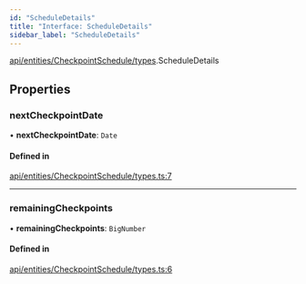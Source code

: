 ```yaml
---
id: "ScheduleDetails"
title: "Interface: ScheduleDetails"
sidebar_label: "ScheduleDetails"
---
```


[api/entities/CheckpointSchedule/types](../../../../../../modules/API/Entities/CheckpointSchedule/Types/Types.md).ScheduleDetails

## Properties

### nextCheckpointDate

• **nextCheckpointDate**: `Date`

#### Defined in

[api/entities/CheckpointSchedule/types.ts:7](https://github.com/PolymeshAssociation/polymesh-sdk/blob/acc2284c/src/api/entities/CheckpointSchedule/types.ts#L7)

___

### remainingCheckpoints

• **remainingCheckpoints**: `BigNumber`

#### Defined in

[api/entities/CheckpointSchedule/types.ts:6](https://github.com/PolymeshAssociation/polymesh-sdk/blob/acc2284c/src/api/entities/CheckpointSchedule/types.ts#L6)
